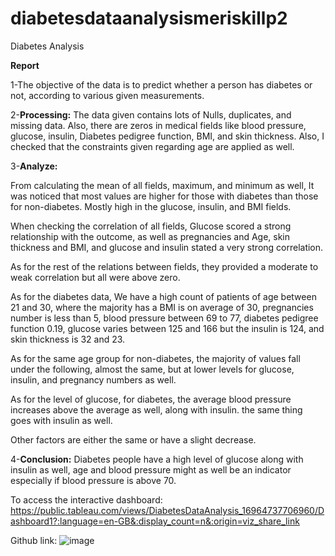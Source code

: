 # diabetesdataanalysismeriskillp2
Diabetes Analysis

**Report**

1-The objective of the data is to predict whether a person has diabetes or not, according to various given measurements.

2-**Processing:**
The data given contains lots of Nulls, duplicates, and missing data. Also, there are zeros in medical fields like blood pressure, glucose, insulin, Diabetes pedigree function, BMI, and skin thickness. Also, I checked that the constraints given regarding age are applied as well.

3-**Analyze:**

From calculating the mean of all fields, maximum, and minimum as well, It was noticed that most values are higher for those with diabetes than those for non-diabetes. Mostly high in the glucose, insulin, and BMI fields.

When checking the correlation of all fields, Glucose scored a strong relationship with the outcome, as well as pregnancies and Age, skin thickness and BMI, and glucose and insulin stated a very strong correlation.

As for the rest of the relations between fields, they provided a moderate to weak correlation but all were above zero.

As for the diabetes data, We have a high count of patients of age between 21 and 30, where the majority has a BMI is on average of 30, pregnancies number is less than 5, blood pressure between 69 to 77, diabetes pedigree function 0.19, glucose varies between 125 and 166 but the insulin is 124, and skin thickness is 32 and 23.

As for the same age group for non-diabetes, the majority of values fall under the following, almost the same, but at lower levels for glucose, insulin, and pregnancy numbers as well.

As for the level of glucose, for diabetes, the average blood pressure increases above the average as well, along with insulin. the same thing goes with insulin as well. 

Other factors are either the same or have a slight decrease.

4-**Conclusion:**
  Diabetes people have a high level of glucose along with insulin as well, age and blood pressure might as well be an indicator especially if blood pressure is above 70.

To access the interactive dashboard: https://public.tableau.com/views/DiabetesDataAnalysis_16964737706960/Dashboard1?:language=en-GB&:display_count=n&:origin=viz_share_link

Github link: 
![image](https://github.com/SaraSamy1809/diabetesdataanalysismeriskillp2/assets/132117613/6fb3cef5-b4ba-48e4-9615-e3d0463c874c)

